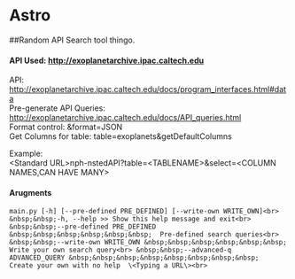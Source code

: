 # Astro
##Random API Search tool thingo. 

#### API Used: http://exoplanetarchive.ipac.caltech.edu
API:                        http://exoplanetarchive.ipac.caltech.edu/docs/program_interfaces.html#data<br>
Pre-generate API Queries:   http://exoplanetarchive.ipac.caltech.edu/docs/API_queries.html<br>
Format control:             &format=JSON<br>
Get Columns for table:      table=exoplanets&getDefaultColumns<br>


Example:<br>
    \<Standard URL\>nph-nstedAPI?table=\<TABLENAME\>&select=\<COLUMN NAMES,CAN HAVE MANY\><br>
    
    
#### Arugments
`main.py [-h] [--pre-defined PRE_DEFINED] [--write-own WRITE_OWN]<br>
&nbsp;&nbsp;-h, --help >> Show this help message and exit<br>
&nbsp;&nbsp;--pre-defined PRE_DEFINED &nbsp;&nbsp;&nbsp;&nbsp;&nbsp;&nbsp;  Pre-defined search queries<br>
&nbsp;&nbsp;--write-own WRITE_OWN &nbsp;&nbsp;&nbsp;&nbsp;&nbsp;&nbsp;  Write your own search query<br>
&nbsp;&nbsp;--advanced-q ADVANCED_QUERY &nbsp;&nbsp;&nbsp;&nbsp;&nbsp;&nbsp;&nbsp;&nbsp;  Create your own with no help 
\<Typing a URL\><br>` 
